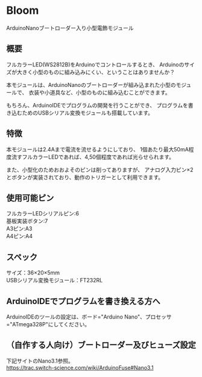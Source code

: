 # Bloom
ArduinoNanoブートローダー入り小型電飾モジュール

## 概要
フルカラーLED(WS2812B)をArduinoでコントロールするとき、
Arduinoのサイズが大きく小型のものに組み込みにくい、ということはありませんか？

本モジュールは、ArduinoNanoのブートローダーが組み込まれた小型のモジュールで、
衣装や小道具など、小型のものに組み込むことができます。

もちろん、ArduinoIDEでプログラムの開発を行うことができ、
プログラムを書き込むためのUSBシリアル変換モジュールも搭載しています。

## 特徴
本モジュールは2.4Aまで電流を流せるようにしており、
1個あたり最大50mA程度流すフルカラーLEDであれば、4,50個程度であれば光らせられます。

また、小型化のためおおよそのピンは削ってありますが、
アナログ入力ピン×2とボタンが実装されており、動作のトリガーとして利用できます。

## 使用可能ピン
フルカラーLEDシリアルピン:6  
基板実装ボタン:7  
A3ピン:A3  
A4ピン:A4  

## スペック
サイズ：36×20×5mm  
USBシリアル変換モジュール：FT232RL  

## ArduinoIDEでプログラムを書き換える方へ
ArduinoIDEのツールの設定は、ボード="Arduino Nano"、プロセッサ="ATmega328P"にしてください。

## （自作する人向け）ブートローダー及びヒューズ設定
下記サイトのNano3.1参照。  
https://trac.switch-science.com/wiki/ArduinoFuse#Nano3.1
